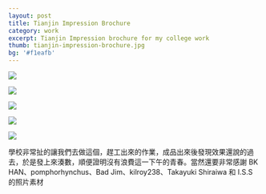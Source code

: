 ```yaml
---
layout: post
title: Tianjin Impression Brochure
category: work
excerpt: Tianjin Impression brochure for my college work
thumb: tianjin-impression-brochure.jpg
bg: '#f1eafb'
---
```


<p><img src="{{ site.file }}/tianjin-impression-brochure-01.jpg"></p>

<p><img src="{{ site.file }}/tianjin-impression-brochure-02.jpg"></p>

<p><img src="{{ site.file }}/tianjin-impression-brochure-03.jpg"></p>

<p><img src="{{ site.file }}/tianjin-impression-brochure-04.jpg"></p>

<p><img src="{{ site.file }}/tianjin-impression-brochure-05.jpg"></p>

<div class=txt>
<p>學校非常扯的讓我們去做這個，趕工出來的作業，成品出來後發現效果還說的過去，於是發上來湊數，順便證明沒有浪費這一下午的青春。當然還要非常感謝 BK HAN、pomphorhynchus、Bad Jim、kilroy238、Takayuki Shiraiwa 和 I.S.S 的照片素材</p>
</div>